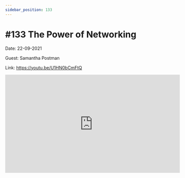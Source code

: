 ```yaml
---
sidebar_position: 133
---
```


# #133 The Power of Networking

Date: 22-09-2021

Guest: Samantha Postman

Link: https://youtu.be/U1HN0bCmFtQ

<iframe width="560" height="315" src="https://www.youtube.com/embed/U1HN0bCmFtQ" title="YouTube video player" frameborder="0" allow="accelerometer; autoplay; clipboard-write; encrypted-media; gyroscope; picture-in-picture; web-share" allowfullscreen></iframe>
